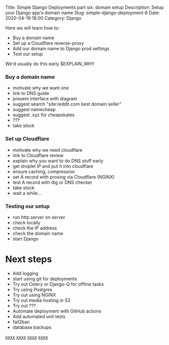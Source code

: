 Title: Simple Django Deployments part six: domain setup
Description: Setup your Django app's domain name
Slug: simple-django-deployment-6
Date: 2020-04-19 18:00
Category: Django

Here we will learn how to:

- Buy a domain name
- Set up a Cloudflare reverse-proxy
- Add our domain name to Django prod settings
- Test our setup

We'd usually do this early \$EXPLAIN_WHY

### Buy a domain name

- motivate why we want one
- link to DNS guide
- present interface with diagram
- suggest search "site:reddit.com best domain seller"
- suggest namecheap
- suggest .xyz for cheapskates
- ???
- take stock

### Set up Cloudflare

- motivate why we need cloudflare
- link to Cloudflare review
- explain why you want to do DNS stuff early
- get droplet IP and put it into cloudflare
- ensure caching, compression
- set A record with proxing via Cloudflare (NGINX)
- test A record with dig or DNS checker
- take stock
- wait a while...

### Testing our setup

- run http.server on server
- check locally
- check the IP address
- check the domain name
- start Django

# Next steps

- Add logging
- start using git for deployments
- Try out Celery or Django-Q for offline tasks
- Try using Postgres
- Try out using NGINX
- Try out media hosting in S3
- Try out ???
- Automate deployment with GitHub actions
- Add automated unit tests
- fail2ban
- database backups

[xxxx]({filename}/file-logging-django.md)
[xxxx]({filename}/intro-config-management.md)
[xxxx]({filename}/simple-offline-tasks-django-q.md)
[xxxx]({filename}/sentry-for-django-error-monitoring.md)
